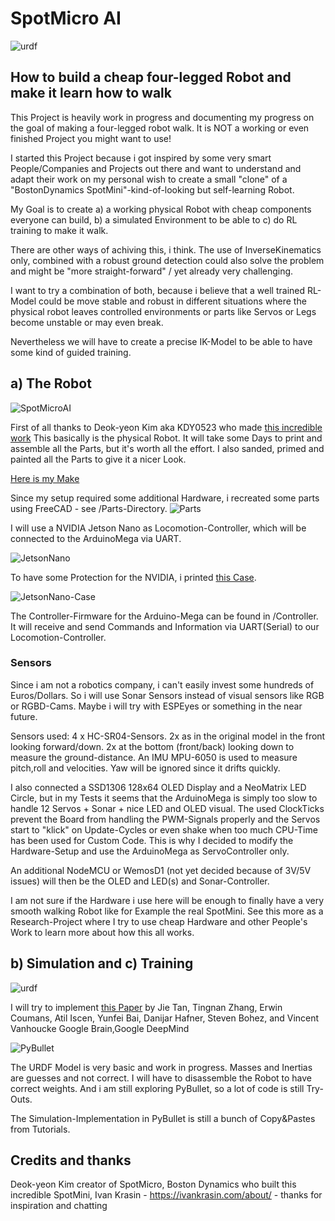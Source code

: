 # SpotMicro AI 
![urdf](/Images/SpotMicroAI_rviz_2.png)
## How to build a cheap four-legged Robot and make it learn how to walk

This Project is heavily work in progress and documenting my progress on the goal of making a four-legged robot walk.
It is NOT a working or even finished Project you might want to use! 

I started this Project because i got inspired by some very smart People/Companies and Projects out there and want to 
understand and adapt their work on my personal wish to create a small "clone" of a "BostonDynamics SpotMini"-kind-of-looking but self-learning Robot.

My Goal is to create a) a working physical Robot with cheap components everyone can build, b) a simulated Environment to be able to c) do RL training to make it walk.

There are other ways of achiving this, i think. The use of InverseKinematics only, combined with a robust ground detection could also solve the problem and might be "more straight-forward" / yet already very challenging. 

I want to try a combination of both, because i believe that a well trained RL-Model could be move stable and
robust in different situations where the physical robot leaves controlled environments or parts like Servos or Legs become unstable or may even break. 

Nevertheless we will have to create a precise IK-Model to be able to have some kind of guided training. 

## a) The Robot

![SpotMicroAI](/Images/SpotMicroAI_1.jpg)

First of all thanks to Deok-yeon Kim aka KDY0523 who made [this incredible work](https://www.thingiverse.com/thing:3445283)
This basically is the physical Robot. It will take some Days to print and assemble all the Parts, but it's worth all the effort. I also sanded, primed and painted all the Parts to give it a nicer Look.

[Here is my Make](https://www.thingiverse.com/make:654812)

Since my setup required some additional Hardware, i recreated some parts using FreeCAD - see /Parts-Directory.
![Parts](/Images/SpotMicroAI_FreeCad.png)

I will use a NVIDIA Jetson Nano as Locomotion-Controller, which will be connected to the ArduinoMega via UART. 

![JetsonNano](/Images/jetsonNano.jpg)

To have some Protection for the NVIDIA, i printed [this Case](https://www.thingiverse.com/thing:3603594).

![JetsonNano-Case](/Images/jetsonNanoCase.jpg)

The Controller-Firmware for the Arduino-Mega can be found in /Controller. It will receive and send Commands and Information via UART(Serial) to our Locomotion-Controller.

### Sensors

Since i am not a robotics company, i can't easily invest some hundreds of Euros/Dollars. So i will use Sonar Sensors instead of visual sensors like RGB or RGBD-Cams. Maybe i will try with ESPEyes or something in the near future.

Sensors used:
4 x HC-SR04-Sensors. 2x as in the original model in the front looking forward/down. 2x at the bottom (front/back) looking down to measure the ground-distance. 
An IMU MPU-6050 is used to measure pitch,roll and velocities. Yaw will be ignored since it drifts quickly. 

I also connected a SSD1306 128x64 OLED Display and a NeoMatrix LED Circle, but in my Tests it seems that the ArduinoMega is simply too slow to handle 12 Servos + Sonar + nice LED and OLED visual. The used ClockTicks prevent the Board from handling the PWM-Signals properly and the Servos start to "klick" on Update-Cycles or even shake when too much CPU-Time has been used for Custom Code. This is why I decided to modify the Hardware-Setup and use the ArduinoMega as ServoController only. 

An additional NodeMCU or WemosD1 (not yet decided because of 3V/5V issues) will then be the OLED and LED(s) and Sonar-Controller.

I am not sure if the Hardware i use here will be enough to finally have a very smooth walking Robot like for Example the real SpotMini. See this more as a Research-Project where I try to use cheap Hardware and other People's Work to learn more about how this all works. 

## b) Simulation and c) Training

![urdf](/Images/SpotMicroAI_urdf2.png)

I will try to implement [this Paper](https://arxiv.org/pdf/1804.10332.pdf) by
Jie Tan, Tingnan Zhang, Erwin Coumans, Atil Iscen, Yunfei Bai, Danijar Hafner, Steven Bohez, and Vincent Vanhoucke
Google Brain,Google DeepMind

![PyBullet](/Images/SpotMicroAI_pybullet_2.png)

The URDF Model is very basic and work in progress. Masses and Inertias are guesses and not correct. I will have to disassemble the Robot to have correct weights. And i am still exploring PyBullet, so a lot of code is still Try-Outs.

The Simulation-Implementation in PyBullet is still a bunch of Copy&Pastes from Tutorials. 

## Credits and thanks
Deok-yeon Kim creator of SpotMicro, 
Boston Dynamics who built this incredible SpotMini,
Ivan Krasin - https://ivankrasin.com/about/ - thanks for inspiration and chatting


